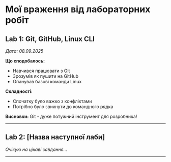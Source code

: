 ﻿# Мої враження від лабораторних робіт

## Lab 1: Git, GitHub, Linux CLI
*Дата: 08.09.2025*

**Що сподобалось:**
- Навчився працювати з Git
- Зрозумів як пушити на GitHub
- Опанував базові команди Linux

**Складності:**
- Спочатку було важко з конфліктами
- Потрібно було звикнути до командного рядка

**Висновки:**
Git - дуже потужний інструмент для розробника!

---

## Lab 2: [Назва наступної лаби]
*Очікую на цікаві завдання...*

---
